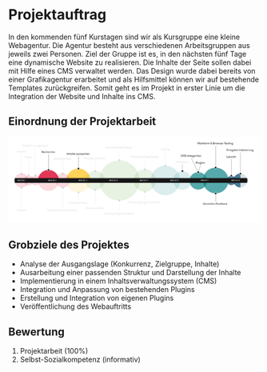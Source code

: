 # Projektauftrag
In den kommenden fünf Kurstagen sind wir als Kursgruppe eine kleine Webagentur. Die Agentur besteht aus verschiedenen Arbeitsgruppen aus jeweils zwei Personen. Ziel der Gruppe ist es, in den nächsten fünf Tage eine dynamische Website zu realisieren. Die Inhalte der Seite sollen dabei mit Hilfe eines CMS verwaltet werden. Das Design wurde dabei bereits von einer Grafikagentur erarbeitet und als Hilfsmittel können wir auf bestehende Templates zurückgreifen. Somit geht es im Projekt in erster Linie um die Integration der Website und Inhalte ins CMS.

## Einordnung der Projektarbeit

![Phasen bei der Websiteerstellung - komplett](../01%20Grundlagen%20zum%20Ablauf/src/Phasen%20-%20M289.png)

## Grobziele des Projektes
- Analyse der Ausgangslage (Konkurrenz, Zielgruppe, Inhalte)
- Ausarbeitung einer passenden Struktur und Darstellung der Inhalte
- Implementierung in einem Inhaltsverwaltungssystem (CMS)
- Integration und Anpassung von bestehenden Plugins
- Erstellung und Integration von eigenen Plugins
- Veröffentlichung des Webauftritts

## Bewertung
1. Projektarbeit (100%)
2. Selbst-Sozialkompetenz (informativ)